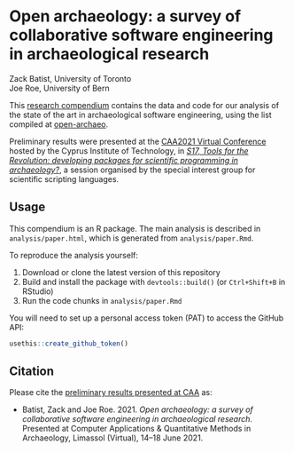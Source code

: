 # Open archaeology: a survey of collaborative software engineering in archaeological research

Zack Batist, University of Toronto  
Joe Roe, University of Bern  

This [research compendium](https://research-compendium.science/) contains the data and code for our analysis of the state of the art in archaeological software engineering, using the list compiled at [open-archaeo](https://open-archaeo.info/).

Preliminary results were presented at the [CAA2021 Virtual Conference](https://2021.caaconference.org/) hosted by the Cyprus Institute of Technology, in *[S17, Tools for the Revolution: developing packages for scientific programming in archaeology?](https://sslarch.github.io/sessions/sessioni/)*, a session organised by the special interest group for scientific scripting languages.

## Usage

This compendium is an R package.
The main analysis is described in `analysis/paper.html`, which is generated from `analysis/paper.Rmd`.

To reproduce the analysis yourself:

1. Download or clone the latest version of this repository
2. Build and install the package with `devtools::build()` (or `Ctrl+Shift+B` in RStudio)
3. Run the code chunks in `analysis/paper.Rmd`

You will need to set up a personal access token (PAT) to access the GitHub API:

```r
usethis::create_github_token()
```

## Citation

Please cite the [preliminary results presented at CAA](/zackbatist/caa2021-openarchaeo/releases/tag/v0.1) as:

* Batist, Zack and Joe Roe. 2021. *Open archaeology: a survey of collaborative software engineering in archaeological research*. Presented at Computer Applications & Quantitative Methods in Archaeology, Limassol (Virtual), 14–18 June 2021.
